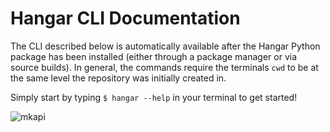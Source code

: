 Hangar CLI Documentation
========================

The CLI described below is automatically available after the Hangar
Python package has been installed (either through a package manager or
via source builds). In general, the commands require the terminals `cwd`
to be at the same level the repository was initially created in.

Simply start by typing `$ hangar --help` in your terminal to get
started!

![mkapi](hangar.cli)
